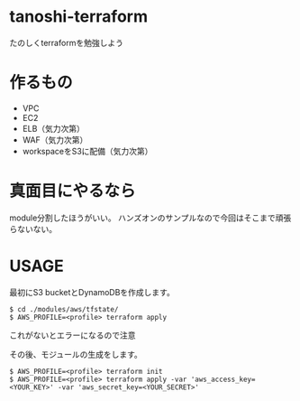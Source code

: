 # tanoshi-terraform
たのしくterraformを勉強しよう

# 作るもの
- VPC
- EC2
- ELB（気力次第）
- WAF（気力次第）
- workspaceをS3に配備（気力次第）

# 真面目にやるなら
module分割したほうがいい。
ハンズオンのサンプルなので今回はそこまで頑張らないない。


# USAGE
最初にS3 bucketとDynamoDBを作成します。
```
$ cd ./modules/aws/tfstate/
$ AWS_PROFILE=<profile> terraform apply
```
これがないとエラーになるので注意

その後、モジュールの生成をします。
```
$ AWS_PROFILE=<profile> terraform init
$ AWS_PROFILE=<profile> terraform apply -var 'aws_access_key=<YOUR_KEY>' -var 'aws_secret_key=<YOUR_SECRET>'
```